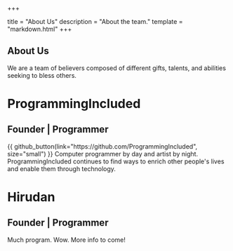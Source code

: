 +++

title = "About Us"
description = "About the team."
template = "markdown.html"
+++

<link rel="stylesheet" type="text/css" href="/profile.css" />

## About Us

We are a team of believers composed of different
gifts, talents, and abilities seeking to bless others.

<div class="profile">
    <h1 class="name">ProgrammingIncluded</h1>
    <h2 class="roles">Founder | Programmer</h2>
{{ github_button(link="https://github.com/ProgrammingIncluded", size="small") }}
    Computer programmer by day and artist by night.
    ProgrammingIncluded continues to find ways to enrich
    other people's lives and enable them through technology.
</div>

<div class="profile">
    <h1 class="name">Hirudan</h1>
    <h2 class="roles">Founder | Programmer</h2>
    Much program. Wow. More info to come!
</div>
